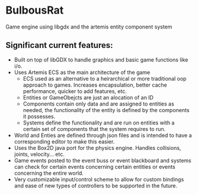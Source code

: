 # BulbousRat
Game engine using libgdx and the artemis entity component system

## Significant current features:
* Built on top of libGDX to handle graphics and basic game functions like i/o.
* Uses Artemis ECS as the main architecture of the game
  * ECS used as an alternative to a heirarchical or more traditional oop approach to games. Increases encapsulation, better cache performance, quicker to add features, etc.
  * Entities or GameObejcts are just an alocation of an ID
  * Components contain only data and are assigned to entities as needed, the functionality of the entity is defined by the components it possesses.
  * Systems define the functionality and are run on entities with a certain set of components that the system requires to run.
* World and Enties are defined through json files and is intended to have a corresponding editor to make this easier.
* Uses the Box2D java port for the physics engine. Handles collisions, joints, velocity... etc.
* Game events posted to the event buss or event blackboard and systems can check for certain events concerning certain entities or events concerning the entire world.
* Very customizable input/control scheme to allow for custom bindings and ease of new types of controllers to be supported in the future.
